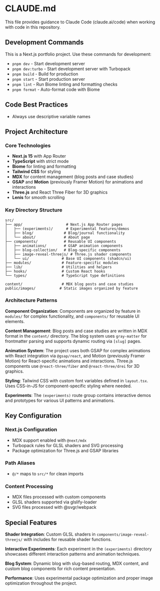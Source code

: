 # CLAUDE.md

This file provides guidance to Claude Code (claude.ai/code) when working with code in this repository.

## Development Commands

This is a Next.js portfolio project. Use these commands for development:

- `pnpm dev` - Start development server
- `pnpm dev:turbo` - Start development server with Turbopack
- `pnpm build` - Build for production
- `pnpm start` - Start production server
- `pnpm lint` - Run Biome linting and formatting checks
- `pnpm format` - Auto-format code with Biome

## Code Best Practices

- Always use descriptive variable names

## Project Architecture

### Core Technologies
- **Next.js 15** with App Router
- **TypeScript** with strict mode
- **Biome** for linting and formatting
- **Tailwind CSS** for styling
- **MDX** for content management (blog posts and case studies)
- **GSAP** and **Motion** (previously Framer Motion) for animations and interactions
- **Three.js** and React Three Fiber for 3D graphics
- **Lenis** for smooth scrolling

### Key Directory Structure

```
src/
├── app/                    # Next.js App Router pages
│   ├── (experiments)/      # Experimental features/demos
│   ├── blog/              # Blog/journal functionality
│   └── about/             # About page
├── components/            # Reusable UI components
│   ├── animations/        # GSAP animation components
│   ├── blog-collection/   # Blog-specific components
│   ├── image-reveal-threejs/ # Three.js shader components
│   └── ui/               # Base UI components (shadcn/ui)
├── modules/              # Feature-specific modules
├── lib/                  # Utilities and helpers
├── hooks/                # Custom React hooks
└── types/                # TypeScript type definitions

content/                  # MDX blog posts and case studies
public/images/           # Static images organized by feature
```

### Architecture Patterns

**Component Organization**: Components are organized by feature in `modules/` for complex functionality, and `components/` for reusable UI elements.

**Content Management**: Blog posts and case studies are written in MDX format in the `content/` directory. The blog system uses `gray-matter` for frontmatter parsing and supports dynamic routing via `[slug]` pages.

**Animation System**: The project uses both GSAP for complex animations with React integration via `@gsap/react`, and Motion (previously Framer Motion) for React-specific animations and interactions. Three.js components use `@react-three/fiber` and `@react-three/drei` for 3D graphics.

**Styling**: Tailwind CSS with custom font variables defined in `layout.tsx`. Uses CSS-in-JS for component-specific styling where needed.

**Experiments**: The `(experiments)` route group contains interactive demos and prototypes for various UI patterns and animations.

## Key Configuration

### Next.js Configuration
- MDX support enabled with `@next/mdx`
- Turbopack rules for GLSL shaders and SVG processing
- Package optimization for Three.js and GSAP libraries

### Path Aliases
- `@/*` maps to `src/*` for clean imports

### Content Processing
- MDX files processed with custom components
- GLSL shaders supported via glslify-loader
- SVG files processed with @svgr/webpack

## Special Features

**Shader Integration**: Custom GLSL shaders in `components/image-reveal-threejs/` with includes for reusable shader functions.

**Interactive Experiments**: Each experiment in the `(experiments)` directory showcases different interaction patterns and animation techniques.

**Blog System**: Dynamic blog with slug-based routing, MDX content, and custom blog components for rich content presentation.

**Performance**: Uses experimental package optimization and proper image optimization throughout the project.